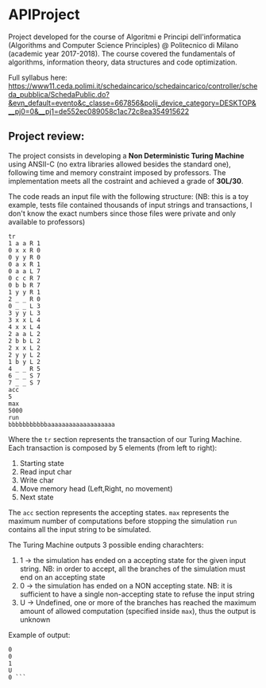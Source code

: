 # APIProject
Project developed for the course of Algoritmi e Principi dell'informatica (Algorithms and Computer Science Principles) @ Politecnico di Milano (academic year 2017-2018).
The course covered the fundamentals of algorithms, information theory, data structures and code optimization. 

Full syllabus here: https://www11.ceda.polimi.it/schedaincarico/schedaincarico/controller/scheda_pubblica/SchedaPublic.do?&evn_default=evento&c_classe=667856&polij_device_category=DESKTOP&__pj0=0&__pj1=de552ec089058c1ac72c8ea354915622

## Project review:
The project consists in developing a **Non Deterministic Turing Machine** using ANSII-C (no extra libraries allowed besides the standard one), following time and memory constraint imposed by professors. The implementation meets all the costraint and achieved a grade of **30L/30**.

The code reads an input file with the following structure: (NB: this is a toy example, tests file contained thousands of input strings and transactions, I don't know the exact numbers since those files were private and only available to professors)
```
tr
1 a a R 1
0 x x R 0
0 y y R 0
0 a x R 1
0 a a L 7
0 c c R 7
0 b b R 7
1 y y R 1
2 _ _ R 0
0 _ _ L 3
3 y y L 3
3 x x L 4
4 x x L 4
2 a a L 2
2 b b L 2
2 x x L 2
2 y y L 2
1 b y L 2
4 _ _ R 5
6 _ _ S 7
7 _ _ S 7
acc
5
max
5000
run
bbbbbbbbbbbaaaaaaaaaaaaaaaaaaa
```
Where the ```tr``` section represents the transaction of our Turing Machine. Each transaction is composed by 5 elements (from left to right):
1) Starting state
2) Read input char
3) Write char
4) Move memory head (Left,Right, no movement)
5) Next state

The ```acc``` section represents the accepting states.
```max``` represents the maximum number of computations before stopping the simulation 
```run``` contains all the input string to be simulated.

The Turing Machine outputs 3 possible ending charachters:
1) 1 -> the simulation has ended on a accepting state for the given input string. NB: in order to accept, all the branches of the simulation must end on an accepting state
2) 0 -> the simulation has ended on a NON accepting state. NB: it is sufficient to have a single non-accepting state to refuse the input string
3) U -> Undefined, one or more of the branches has reached the maximum amount of allowed computation (specified inside ```max```), thus the output is unknown

Example of output:
```U
0
0
1
U
0 ```
